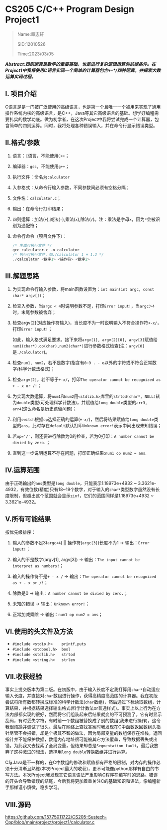 # CS205 C/C++ Program Design Project1

> Name:章志轩
>
> SID:12010526
>
> Time:2023/03/05

***Abstract:四则运算是数学的重要基础，也是进行复杂逻辑运算的前提条件。在Project1中我将使用C语言实现一个简单的计算器包含+-\*/四种运算，并探索大数运算实现过程。***

## **I. 项目介绍**

C语言是是一门被广泛使用的高级语言，也是第一个且唯一一个被用来实现了通用操作系统内核的高级语言，是C++，Java等其它高级语言的基础。想学好编程需要扎实的数学功底。做为初学者，在这次Project中我将尝试完成一个计算器，包含简单的四则运算。同时，我将处理各种错误输入，并在命令行显示错误类型。

## II.格式/参数

1. 语言：`C`语言，不能使用`C++`；

2. 编译器：`gcc`，不能使用`g++`；

3. 执行文件：命名为`calculator`

4. 入参格式：从命令行输入参数，不同参数间必须有空格分隔；

5. 文件名：`calculator.c`；

6. 输出：在命令行打印结果；

7. 四则运算：加法(`+`),减法(`-`),乘法(`x`),除法(`/`)。注：乘法是字母`x`，因为`*`会被识别为通配符；

8. 命令行命令（项目文件下）：

   ```C
   /* 生成可执行文件 */
   gcc calculator.c -o calculator
   /* 执行可执行文件，如./calculator 1 + 1.2 */
   ./calculator <数字1> <操作符> <数字2>
   ```

## III.解题思路

1. 为实现命令行输入参数，将main函数设置为：`int main(int argc, const char* argv[])`；

2. 检查入参数，当`argc < 4`时说明参数不足，打印`Error input!`，当`argc＞4`时，末尾参数被舍弃；

3. 检查argv[2]\(对应操作符输入)，当长度不为一时说明输入不符合操作符`+-x/`，打印`Error input!`；

   如此，输入格式满足要求。接下来将`argv[1], argv[2][0], argv[3]`赋值给`num1(char*),op(char),num2(char*)`进行参数格式检查(注：`argv[0]`是`./calculator`)。

4. 检查`num1, num2`，若不是数字(指含有`0~9 . - e`以外的字符或不符合正常数字/科学计数法格式)；

5. 检查`argv[2]`，若不等于`+-x/`，打印`The operator cannot be recognized as + - x or /!`；

6. 为实现大数运算，将`num1`和`num2`用`<stdlib.h>`库里的`strtod(char*, NULL)`转为`double`类型(可处理科学计数法)，并赋值给`long double`类型的`arr3, arr4`(这么命名是历史遗留问题)；

7. 利用`switch`根据`op`选择正确的运算(`+-x/`)，然后将结果赋值给`long double`类型的`ans`，此时存在`default`默认打印`Unknown error!`表示中间出现未知错误；

8. 若`op='/'`，则还要进行除数为0的检查，若为0打印：`A number cannot be divied by zero.`；

9. 直到这一步说明运算不存在问题，打印正确结果:`num1 op num2 = ans`.

## IV.运算范围

由于正确输出的`ans`类型是`long double`，只能表示1.18973e+4932 ~ 3.3621e-4932，有效位数(精度)只有18~19个数字，对于输入的`char*`类型数字虽然没有长度限制，但超出这个范围就会显示`±inf`，它们的范围同样是1.18973e+4932 ~ 3.3621e-4932。

## V.所有可能结果

按优先级排序：

1. 输入的参数不足3(`argc<4`) || 操作符(`argc[3]`)长度不为1 -> 输出：`Error input!`；

2. 输入的不是数字(argv[1], argv[3]) -> 输出：`The input cannot be interpret as numbers!`；

3. 输入的操作符不是`+ - x /` -> 输出：`The operator cannot be recognized as + - x or /!`；

4. 除数是0 -> 输出：`A number cannot be divied by zero.`；
5. 未知的错误 -> 输出：`Unknown error!`；

5. 正常加减乘除 -> 输出：`num1 op num2 = ans`；

## VI.使用的头文件及方法

- `#include <stdio.h>    printf,puts`
- `#include <stdbool.h>  bool`
- `#include <stdlib.h>   strtod`
- `#include <string.h>   strlen`

## VII.收获经验

事实上提交版本为第二版。在初版中，由于输入长度不定我打算用`char*`自动适应输入长度，并直接对`char`数组进行操作，获得高精度高范围的计算器。我在初版尝试将所有数都转换成标准的科学计数法(`char`数组)，然后通过下标读取数组，计算结果，并根据结果选择输出格式(科学计数法or普通样式)。事实上以上行为在方法内部都实现的很好，然而将它们组装起来后结果就变的不可预测了。它有时显示乱码，有时丢失字符，有时前一个数组被替换成了别的数组(我未进行操作)，这令我很烦躁并调试了很久。最后在网络上查找答案时我发现在C中函数返回数组头指针尽管不会报错，却是个极其不智的做法，因为局部变量的数组保存在堆栈，返回指针并不能保护数据，数组内存地址很可能被其它方法覆盖，导致数据丢失或出错。为此我又去探索了全局变量，但结果却总是`Segmentation fault`。最后我放弃了这种激进的想法，选择用`long double`转换数组并进行运算。

C与Java是不一样的，在C中数组的修改和赋值都有严格的限制，对内存的操作必须十分清晰且熟练(本次Project最大的收获)，更不可能像python那样有自由的书写方法。本次Project我发现其它语言语法严重影响C程序在编写时的思路。错误的开头会导致错误的结尾，今后我将更加着重关注C的基础知识和语法，像编程新手那样谨小慎微，稳步学习。

## VIII.源码

https://github.com/15775011722/CS205-Sustech-Cpp/blob/main/project/project1/calculator.c